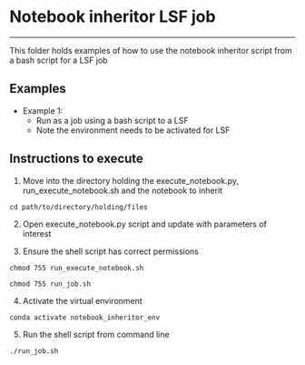 # Notebook inheritor LSF job
---
This folder holds examples of how to use the notebook inheritor script from a bash script for a LSF job


## Examples

- Example 1:
    - Run as a job using a bash script to a LSF
    - Note the environment needs to be activated for LSF

## Instructions to execute 

1. Move into the directory holding the execute_notebook.py, run_execute_notebook.sh and the notebook to inherit

```
cd path/to/directory/holding/files

```

2. Open execute_notebook.py script and update with parameters of interest


3. Ensure the shell script has correct permissions

```
chmod 755 run_execute_notebook.sh

chmod 755 run_job.sh
```

4. Activate the virtual environment

```
conda activate notebook_inheritor_env

```


5. Run the shell script from command line

```
./run_job.sh

```
